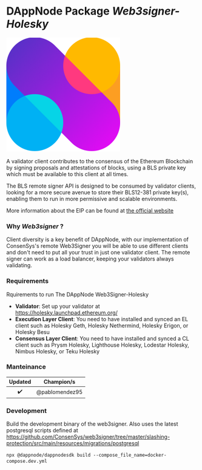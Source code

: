 <!-- :female_detective: Looking for a new champion -->

# DAppNode Package _Web3signer-Holesky_

<!--DAppNode package logo (could be added with an hyperlink to a youtube video): -->

![](node-avatar.png)

<!--Brief introduction about the source project (official project definition is an option): -->

A validator client contributes to the consensus of the Ethereum Blockchain by signing proposals and attestations of blocks, using a BLS private key which must be available to this client at all times.

The BLS remote signer API is designed to be consumed by validator clients, looking for a more secure avenue to store their BLS12-381 private key(s), enabling them to run in more permissive and scalable environments.

More information about the EIP can be found at [the official website](https://eips.ethereum.org/EIPS/eip-3030)

### Why _Web3signer_ ?

<!--What can you do with this package?: -->

Client diversity is a key benefit of DAppNode, with our implementation of ConsenSys's remote Web3Signer you will be able to use different clients and don't need to put all your trust in just one validator client. The remote signer can work as a load balancer, keeping your validators always validating.

### Requirements

Rquirements to run The DAppNode Web3Signer-Holesky

<!--Requirements to run the Dappnode package in a list: -->

- **Validator**: Set up your validator at https://holesky.launchpad.ethereum.org/
- **Execution Layer Client**: You need to have installed and synced an EL client such as Holesky Geth, Holesky Nethermind, Holesky Erigon, or Holesky Besu
- **Consensus Layer Client**: You need to have installed and synced a CL client such as Prysm Holesky, Lighthouse Holesky, Lodestar Holesky, Nimbus Holesky, or Teku Holesky

### Manteinance

<!--Table with champion/s mantainers, versions and update status -->
<!--UPDATED: :x: OR :heavy_check_mark: -->

|      Updated       |   Champion/s   |
| :----------------: | :------------: |
| :heavy_check_mark: | @pablomendez95 |

### Development

Build the development binary of the web3signer. Also uses the latest postgresql scripts defined at https://github.com/ConsenSys/web3signer/tree/master/slashing-protection/src/main/resources/migrations/postgresql

```
npx @dappnode/dappnodesdk build --compose_file_name=docker-compose.dev.yml
```
